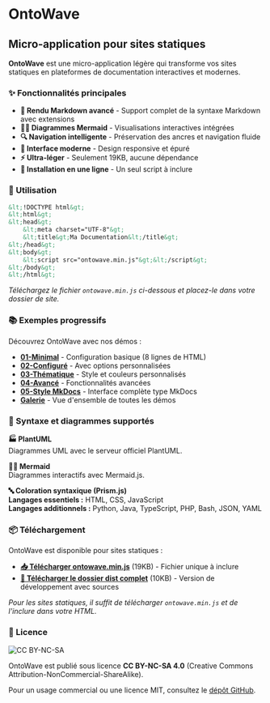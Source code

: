 # OntoWave

<div id="lang-fr" class="lang-content">

## Micro-application pour sites statiques

**OntoWave** est une micro-application légère qui transforme vos sites statiques en plateformes de documentation interactives et modernes.

### ✨ Fonctionnalités principales

- **📝 Rendu Markdown avancé** - Support complet de la syntaxe Markdown avec extensions
- **🧜‍♀️ Diagrammes Mermaid** - Visualisations interactives intégrées
- **🔍 Navigation intelligente** - Préservation des ancres et navigation fluide
- **🎨 Interface moderne** - Design responsive et épuré
- **⚡ Ultra-léger** - Seulement 19KB, aucune dépendance
- **🚀 Installation en une ligne** - Un seul script à inclure

### 🎯 Utilisation

```html
&lt;!DOCTYPE html&gt;
&lt;html&gt;
&lt;head&gt;
    &lt;meta charset="UTF-8"&gt;
    &lt;title&gt;Ma Documentation&lt;/title&gt;
&lt;/head&gt;
&lt;body&gt;
    &lt;script src="ontowave.min.js"&gt;&lt;/script&gt;
&lt;/body&gt;
&lt;/html&gt;
```

*Téléchargez le fichier `ontowave.min.js` ci-dessous et placez-le dans votre dossier de site.*

### 📚 Exemples progressifs

Découvrez OntoWave avec nos démos :

- [**01-Minimal**](01-minimal.html) - Configuration basique (8 lignes de HTML)
- [**02-Configuré**](02-basic-config.html) - Avec options personnalisées
- [**03-Thématique**](03-dark-theme.html) - Style et couleurs personnalisés
- [**04-Avancé**](04-advanced-config.html) - Fonctionnalités avancées
- [**05-Style MkDocs**](05-mkdocs-style.html) - Interface complète type MkDocs
- [**Galerie**](gallery.html) - Vue d'ensemble de toutes les démos

### 🎨 Syntaxe et diagrammes supportés

**🏭 PlantUML**  
Diagrammes UML avec le serveur officiel PlantUML.

**🧜‍♀️ Mermaid**  
Diagrammes interactifs avec Mermaid.js.

**🔤 Coloration syntaxique (Prism.js)**  
**Langages essentiels :** HTML, CSS, JavaScript  
**Langages additionnels :** Python, Java, TypeScript, PHP, Bash, JSON, YAML

### 📦 Téléchargement

OntoWave est disponible pour sites statiques :

- **[📥 Télécharger ontowave.min.js](ontowave.min.js)** (19KB) - Fichier unique à inclure
- **[📁 Télécharger le dossier dist complet](dist.tar.gz)** (10KB) - Version de développement avec sources

*Pour les sites statiques, il suffit de télécharger `ontowave.min.js` et de l'inclure dans votre HTML.*

### 📝 Licence

![CC BY-NC-SA](https://i.creativecommons.org/l/by-nc-sa/4.0/88x31.png)

OntoWave est publié sous licence **CC BY-NC-SA 4.0** (Creative Commons Attribution-NonCommercial-ShareAlike).

Pour un usage commercial ou une licence MIT, consultez le [dépôt GitHub](https://github.com/stephane-klein/OntoWave).

</div>

<div id="lang-en" class="lang-content" style="display: none;">

## Micro-application for static sites

**OntoWave** is a lightweight micro-application that transforms your static sites into interactive and modern documentation platforms.

### ✨ Key Features

- **📝 Advanced Markdown rendering** - Full Markdown syntax support with extensions
- **🧜‍♀️ Mermaid diagrams** - Integrated interactive visualizations
- **🔍 Smart navigation** - Anchor preservation and smooth navigation
- **🎨 Modern interface** - Responsive and clean design
- **⚡ Ultra-lightweight** - Only 19KB, zero dependencies
- **🚀 One-line installation** - Single script include

### 🎯 Usage

```html
&lt;!DOCTYPE html&gt;
&lt;html&gt;
&lt;head&gt;
    &lt;meta charset="UTF-8"&gt;
    &lt;title&gt;My Documentation&lt;/title&gt;
&lt;/head&gt;
&lt;body&gt;
    &lt;script src="ontowave.min.js"&gt;&lt;/script&gt;
&lt;/body&gt;
&lt;/html&gt;
```

*Download the `ontowave.min.js` file below and place it in your site folder.*

### 📚 Progressive Examples

Discover OntoWave with our demos:

- [**01-Minimal**](01-minimal.html) - Basic setup (8 lines of HTML)
- [**02-Configured**](02-basic-config.html) - With custom options
- [**03-Themed**](03-dark-theme.html) - Custom styles and colors
- [**04-Advanced**](04-advanced-config.html) - Advanced features
- [**05-MkDocs Style**](05-mkdocs-style.html) - Complete MkDocs-like interface
- [**Gallery**](gallery.html) - Overview of all demos

### 🎨 Supported Syntax and Diagrams

**🏭 PlantUML**  
UML diagrams with official PlantUML server.

**🧜‍♀️ Mermaid**  
Interactive diagrams with Mermaid.js.

**🔤 Syntax Highlighting (Prism.js)**  
**Essential languages:** HTML, CSS, JavaScript  
**Additional languages:** Python, Java, TypeScript, PHP, Bash, JSON, YAML

### 📦 Download

OntoWave is available for static sites:

- **[📥 Download ontowave.min.js](ontowave.min.js)** (19KB) - Single file to include
- **[📁 Download complete dist folder](dist.tar.gz)** (10KB) - Development version with sources

*For static sites, just download `ontowave.min.js` and include it in your HTML.*

### 📝 License

![CC BY-NC-SA](https://i.creativecommons.org/l/by-nc-sa/4.0/88x31.png)

OntoWave is released under **CC BY-NC-SA 4.0** (Creative Commons Attribution-NonCommercial-ShareAlike) license.

For commercial use or MIT license, check the [GitHub repository](https://github.com/stephane-klein/OntoWave).

</div>

